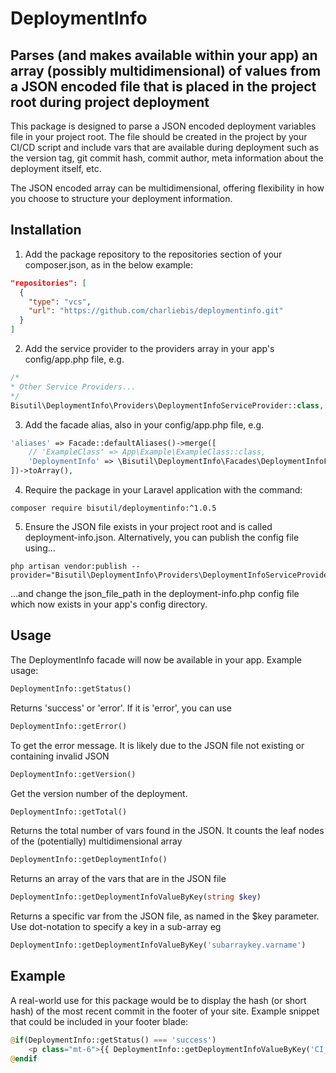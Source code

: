 # DeploymentInfo

## Parses (and makes available within your app) an array (possibly multidimensional) of values from a JSON encoded file that is placed in the project root during project deployment

This package is designed to parse a JSON encoded deployment variables file in your project root. The file should be created in the project by your CI/CD script and include vars that
are available during deployment such as the version tag, git commit hash, commit author, meta information about the deployment itself, etc.

The JSON encoded array can be multidimensional, offering flexibility in how you choose to structure your deployment information.

## Installation

1) Add the package repository to the repositories section of your composer.json, as in the below example:

```JSON
"repositories": [
  {
    "type": "vcs",
    "url": "https://github.com/charliebis/deploymentinfo.git"
  }
]
```

2) Add the service provider to the providers array in your app's config/app.php file, e.g.

```PHP
/*
* Other Service Providers...
*/
Bisutil\DeploymentInfo\Providers\DeploymentInfoServiceProvider::class,
```

3) Add the facade alias, also in your config/app.php file, e.g.

```PHP
'aliases' => Facade::defaultAliases()->merge([
    // 'ExampleClass' => App\Example\ExampleClass::class,
    'DeploymentInfo' => \Bisutil\DeploymentInfo\Facades\DeploymentInfoFacade::class,
])->toArray(),
```

4) Require the package in your Laravel application with the command:

````shell
composer require bisutil/deploymentinfo:^1.0.5
````

5) Ensure the JSON file exists in your project root and is called deployment-info.json. Alternatively, you can publish the
config file using...

```shell
php artisan vendor:publish --provider="Bisutil\DeploymentInfo\Providers\DeploymentInfoServiceProvider"
````

...and change the json_file_path in the deployment-info.php config file which now exists in your app's config directory.


## Usage

The DeploymentInfo facade will now be available in your app. Example usage:

```PHP
DeploymentInfo::getStatus()
```

Returns 'success' or 'error'. If it is 'error', you can use

```PHP
DeploymentInfo::getError()
```

To get the error message. It is likely due to the JSON file not existing or containing invalid JSON

```PHP
DeploymentInfo::getVersion()
```

Get the version number of the deployment.

```PHP
DeploymentInfo::getTotal()
```

Returns the total number of vars found in the JSON. It counts the leaf nodes of the (potentially) multidimensional array

```PHP
DeploymentInfo::getDeploymentInfo()
```

Returns an array of the vars that are in the JSON file

```PHP    
DeploymentInfo::getDeploymentInfoValueByKey(string $key)
```

Returns a specific var from the JSON file, as named in the $key parameter. Use dot-notation to specify a key in a
sub-array eg

```PHP
DeploymentInfo::getDeploymentInfoValueByKey('subarraykey.varname')
```

## Example

A real-world use for this package would be to display the hash (or short hash) of the most recent commit in the footer of your site. Example snippet that could be included in your footer blade:

```php
@if(DeploymentInfo::getStatus() === 'success')
    <p class="mt-6">{{ DeploymentInfo::getDeploymentInfoValueByKey('CI_COMMIT_SHORT_SHA') }}</p>
@endif
```
